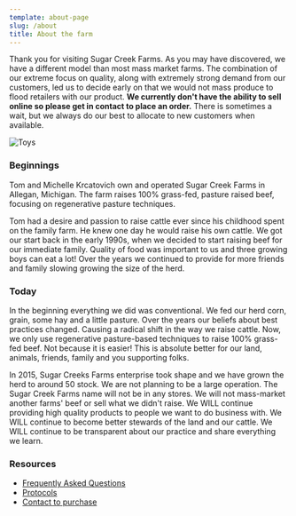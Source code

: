 ```yaml
---
template: about-page
slug: /about
title: About the farm
---
```

Thank you for visiting Sugar Creek Farms.
As you may have discovered, we have a different model than most mass market farms.
The combination of our extreme focus on quality, along with extremely strong
demand from our customers, led us to decide early on that we would not mass produce to flood
retailers with our product. **We currently don't have the ability to sell online so please get in contact to place an order.** There is sometimes a wait, but we
always do our best to allocate to new customers when available.

![Toys](/assets/vanessa-bucceri-gdirwiyama8-unsplash.jpg "Toys")

### Beginnings
Tom and Michelle Krcatovich own and operated Sugar Creek Farms in Allegan, Michigan. The farm raises 100% grass-fed, pasture raised beef, focusing on regenerative pasture techniques.

Tom had a desire and passion to raise cattle ever since his childhood spent on the family farm. He knew one day he would raise his own cattle. We got our start back in the early 1990s, when we decided to start raising beef for our immediate family. Quality of food was important to us and three growing boys can eat a lot! Over the years we continued to provide for more friends and family slowing growing the size of the herd.

### Today
In the beginning everything we did was conventional. We fed our herd corn, grain, some hay and a little pasture. Over the years our beliefs about best practices changed. Causing a radical shift in the way we raise cattle. Now, we only use regenerative pasture-based techniques to raise 100% grass-fed beef. Not because it is easier! This is absolute better for our land, animals, friends, family and you supporting folks.

In 2015, Sugar Creeks Farms enterprise took shape and we have grown the herd to around 50 stock. We are not planning to be a large operation. The Sugar Creek Farms name will not be in any stores. We will not mass-market another farms' beef or sell what we didn't raise. We WILL continue providing high quality products to people we want to do business with. We WILL continue to become better stewards of the land and our cattle. We WILL continue to be transparent about our practice and share everything we learn.

### Resources
- [Frequently Asked Questions](/faq)
- [Protocols](/protocol)
- [Contact to purchase](/contact)
